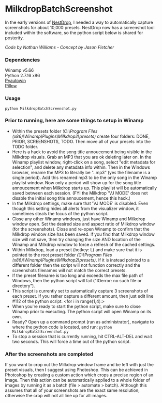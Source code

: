 # MilkdropBatchScreenshot
In the early versions of [NestDrop](http://www.nestimmersion.ca/nestdrop.html), I needed a way to automatically capture screenshots for about 10,000 presets. NestDrop now has a screenshot tool included within the software, so the python script below is shared for posterity.

_Code by Nathan Williams - Concept by Jason Fletcher_

### Dependencies
Winamp v5.66  
Python 2.7.16 x86  
[Pyautowin](https://pywinauto.github.io/)  
[Pillow](https://python-pillow.org/)  

### Usage
```
python MilkdropBatchScreenshot.py
```

### Prior to running, here are some things to setup in Winamp
* Within the presets folder _(C:\Program Files (x86)\Winamp\Plugins\Milkdrop2\presets)_ create four folders: DONE, PRIOR, SCREENSHOTS, TODO. Then move all of your presets into the TODO folder.
* Here is a hack to avoid the song title annoucement being visible in the Milkdrop visuals. Grab an MP3 that you are ok deleting later on. In the Winamp playlist window, right-click on a song, select "edit metadata for selection", and delete any metadata info within. Then in the Windows browser, rename the MP3 to literally be "..mp3" (yes the filename is a single period). Add this renamed mp3 to be the only song in the Winamp playlist window. Now only a period will show up for the song title annoucement when Milkdrop starts up. This playlist will be automatically saved between each session. (FYI the Milkdrop 'VJ MODE' does not disable the initial song title annoucement, hence this hack.)
* In the Milkdrop settings, make sure that 'VJ MODE' is disabled. Even though this setting hides all alerts from the visualizer window, it sometimes steals the focus of the python script.
* Close any other Winamp windows, just have Winamp and Milkdrop window open. Set the desired size and aspect ratio of Milkdrop window (for the screenshots). Close and re-open Winamp to confirm that the Milkdrop window size has been saved. If you find that Milkdrop window size will not save, then try changing the size AND location of the Winamp and Milkdrop window to force a refresh of the cached settings.
* Within Milkdrop, load a preset (hotkey: L) and make sure that it is pointed to the root preset folder _(C:\Program Files (x86)\Winamp\Plugins\Milkdrop2\presets)_. If it is instead pointed to a different folder then the script will not function correctly and the screenshots filenames will not match the correct presets.
* If the preset filename is too long and exceeds the max file path of Windows, then the python script will fail ("IOerror: no such file or directory").
* This script is currently set to automatically capture 3 screenshots of each preset. If you rather capture a different amount, then just edit line #112 of the python script. <for i in range(1,4):>
* When you're ready to start the python script, make sure to close Winamp prior to executing. The python script will open Winamp on its own.
* Ready? Open up a command prompt (run as administrator), navigate to where the python code is located, and run: ```python MilkdropBatchScreenshot.py```
* To stop a session that is currently running, hit CTRL-ALT-DEL and wait two seconds. This will force a time out of the python script.

### After the screenshots are completed
If you want to crop out the Milkdrop window frame and be left with just the preset visuals, then I suggest using Photoshop. This can be achieved in Photoshop by creating a custom action which crops a precise region of an image. Then this action can be automatically applied to a whole folder of images by running it as a batch (file > automate > batch). Although this assumes that all of your screenshots are the exact same resolution, otherwise the crop will not all line up for all images.
